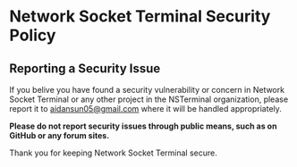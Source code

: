 # Network Socket Terminal Security Policy

## Reporting a Security Issue

If you belive you have found a security vulnerability or concern in Network Socket Terminal or any other project in the NSTerminal organization, please report it to aidansun05@gmail.com where it will be handled appropriately.

**Please do not report security issues through public means, such as on GitHub or any forum sites.**

Thank you for keeping Network Socket Terminal secure.
